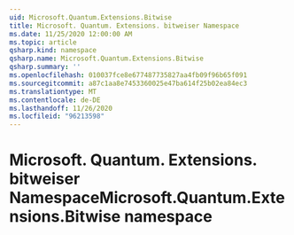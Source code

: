 ```yaml
---
uid: Microsoft.Quantum.Extensions.Bitwise
title: Microsoft. Quantum. Extensions. bitweiser Namespace
ms.date: 11/25/2020 12:00:00 AM
ms.topic: article
qsharp.kind: namespace
qsharp.name: Microsoft.Quantum.Extensions.Bitwise
qsharp.summary: ''
ms.openlocfilehash: 010037fce8e677487735827aa4fb09f96b65f091
ms.sourcegitcommit: a87c1aa8e7453360025e47ba614f25b02ea84ec3
ms.translationtype: MT
ms.contentlocale: de-DE
ms.lasthandoff: 11/26/2020
ms.locfileid: "96213598"
---
```

# <a name="microsoftquantumextensionsbitwise-namespace"></a><span data-ttu-id="c4262-102">Microsoft. Quantum. Extensions. bitweiser Namespace</span><span class="sxs-lookup"><span data-stu-id="c4262-102">Microsoft.Quantum.Extensions.Bitwise namespace</span></span>



